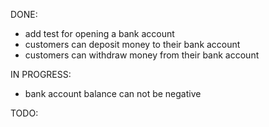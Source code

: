 

DONE:
 - add test for opening a bank account
 - customers can deposit money to their bank account
 - customers can withdraw money from their bank account


IN PROGRESS:

 - bank account balance can not be negative

TODO:

 